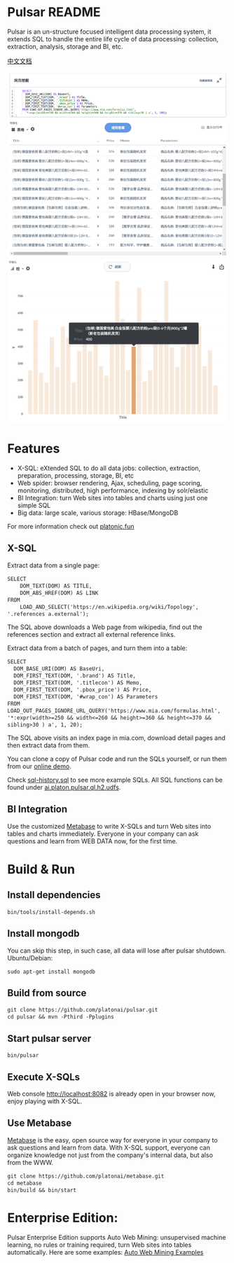 Pulsar README
===================
Pulsar is an un-structure focused intelligent data processing system, 
it extends SQL to handle the entire life cycle of data processing:
collection, extraction, analysis, storage and BI, etc.

[中文文档](README.zh.md)

![product-screenshot](docs/images/pulsar-product-screenshot-1.png)
![product-screenshot](docs/images/pulsar-product-screenshot-2.png)

# Features
- X-SQL: eXtended SQL to do all data jobs: collection, extraction, preparation, processing, storage, BI, etc
- Web spider: browser rendering, Ajax, scheduling, page scoring, monitoring, distributed, high performance, indexing by solr/elastic
- BI Integration: turn Web sites into tables and charts using just one simple SQL
- Big data: large scale, various storage: HBase/MongoDB

For more information check out [platonic.fun](http://platonic.fun)

## X-SQL
Extract data from a single page:

    SELECT
        DOM_TEXT(DOM) AS TITLE,
        DOM_ABS_HREF(DOM) AS LINK
    FROM
        LOAD_AND_SELECT('https://en.wikipedia.org/wiki/Topology', '.references a.external');

The SQL above downloads a Web page from wikipedia, find out the references section and extract all external reference links.

Extract data from a batch of pages, and turn them into a table:

    SELECT
      DOM_BASE_URI(DOM) AS BaseUri,
      DOM_FIRST_TEXT(DOM, '.brand') AS Title,
      DOM_FIRST_TEXT(DOM, '.titlecon') AS Memo,
      DOM_FIRST_TEXT(DOM, '.pbox_price') AS Price,
      DOM_FIRST_TEXT(DOM, '#wrap_con') AS Parameters
    FROM LOAD_OUT_PAGES_IGNORE_URL_QUERY('https://www.mia.com/formulas.html', '*:expr(width>=250 && width<=260 && height>=360 && height<=370 && sibling>30 ) a', 1, 20);

The SQL above visits an index page in mia.com, download detail pages and then extract data from them.

You can clone a copy of Pulsar code and run the SQLs yourself, or run them from our [online demo](http://bi.platonic.fun/question/65).

Check [sql-history.sql](https://github.com/platonai/pulsar/blob/master/sql-history.sql) to see more example SQLs. All SQL functions can be found under [ai.platon.pulsar.ql.h2.udfs](https://github.com/platonai/pulsar/tree/master/pulsar-ql-server/src/main/kotlin/fun/platonic/pulsar/ql/h2/udfs).

## BI Integration
Use the customized [Metabase](https://github.com/platonai/metabase) to write X-SQLs and turn 
Web sites into tables and charts immediately.
Everyone in your company can ask questions and learn from WEB DATA now, for the first time.

# Build & Run
## Install dependencies
    bin/tools/install-depends.sh
## Install mongodb
You can skip this step, in such case, all data will lose after pulsar shutdown.
Ubuntu/Debian:

    sudo apt-get install mongodb
## Build from source
    git clone https://github.com/platonai/pulsar.git
    cd pulsar && mvn -Pthird -Pplugins
## Start pulsar server
    bin/pulsar
## Execute X-SQLs
Web console [http://localhost:8082](http://localhost:8082) is already open in your browser now, enjoy playing with X-SQL.

## Use Metabase
[Metabase](https://github.com/platonai/metabase) is the easy, open source way for everyone in your company to ask questions and learn from data.
With X-SQL support, everyone can organize knowledge not just from the company's internal data, but also
from the WWW.

    git clone https://github.com/platonai/metabase.git
    cd metabase
    bin/build && bin/start

# Enterprise Edition:

Pulsar Enterprise Edition supports Auto Web Mining: unsupervised machine learning, no rules or training required, 
turn Web sites into tables automatically. Here are some examples: [Auto Web Mining Examples](http://bi.platonic.fun/dashboard/20)
